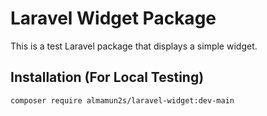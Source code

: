 # Laravel Widget Package

This is a test Laravel package that displays a simple widget.

## Installation (For Local Testing)

```bash
composer require almamun2s/laravel-widget:dev-main
